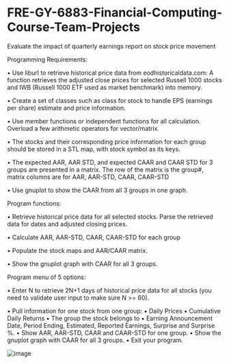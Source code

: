 # FRE-GY-6883-Financial-Computing-Course-Team-Projects
Evaluate the impact of quarterly earnings report on stock price movement

Programming Requirements: 

  • Use liburl to retrieve historical price data from eodhistoricaldata.com: A function retrieves the adjusted close prices for selected Russell 1000 stocks and IWB (Russell 1000 ETF used as market benchmark) into memory.
  
  • Create a set of classes such as class for stock to handle EPS (earnings per share) estimate and price information.
  
  • Use member functions or independent functions for all calculation. Overload a few arithmetic operators for vector/matrix.
  
  • The stocks and their corresponding price information for each group should be stored in a STL map, with stock symbol as its keys.
  
  • The expected AAR, AAR STD, and expected CAAR and CAAR STD for 3 groups are presented in a matrix. The row of the matrix is the group#, matrix columns are for AAR, AAR-STD, CAAR, CAAR-STD
  
  • Use gnuplot to show the CAAR from all 3 groups in one graph.
  
  
Program functions:

  • Retrieve historical price data for all selected stocks. Parse the retrieved data for dates and adjusted closing prices.
    
  • Calculate AAR, AAR-STD, CAAR, CAAR-STD for each group
    
  • Populate the stock maps and AAR/CAAR matrix.
    
  • Show the gnuplot graph with CAAR for all 3 groups.
  
    
Program menu of 5 options:

  • Enter N to retrieve 2N+1 days of historical price data for all stocks (you need to validate user input to make sure N >= 60).
    
  • Pull information for one stock from one group:
      ▪ Daily Prices
      ▪ Cumulative Daily Returns
      ▪ The group the stock belongs to
      ▪ Earning Announcement Date, Period Ending, Estimated, Reported Earnings, Surprise and Surprise %.
  • Show AAR, AAR-STD, CAAR and CAAR-STD for one group.
  • Show the gnuplot graph with CAAR for all 3 groups. 
  • Exit your program.

![image](https://user-images.githubusercontent.com/90628693/147866095-9c0773f4-3b73-4dc6-a2fc-bedebbb96965.png)

